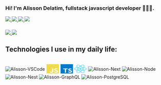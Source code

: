 ### Hi! I'm Alisson Delatim, fullstack javascript developer 🧑‍💻🚀.

<div>
  <a href="https://www.facebook.com/alisson.delatim" target="_blank">
    <img src="https://img.shields.io/badge/Facebook-1877F2?style=for-the-badge&logo=facebook&logoColor=white" target="_blank"> 
  </a>
  <a href="https://www.instagram.com/alisson.delatim" target="_blank">
    <img src="https://img.shields.io/badge/Instagram-E4405F?style=for-the-badge&logo=instagram&logoColor=white" target="_blank"> 
  </a> 
  <a href="https://www.linkedin.com/in/alisson-delatim-b730a717a" target="_blank">
    <img src="https://img.shields.io/badge/LinkedIn-0077B5?style=for-the-badge&logo=linkedin&logoColor=white" target="_blank"> 
  </a>
  <a href="https://github.com/alissondel" target="_blank">
    <img src="https://img.shields.io/badge/GitHub-100000?style=for-the-badge&logo=github&logoColor=white" target="_blank"> 
  </a>
</div>

###

<div>
  <a href="https://github.com/alissondel">
    <img hewight="180em" src="https://github-readme-stats.vercel.app/api?username=alissondel&show_icons=true&theme=dracula&include_all_commits=true&count_private=true" />
     <img hewight="180em" src="https://github-readme-stats.vercel.app/api/top-langs/?username=alissondel&layout=compact&langs_count=16&theme=dracula" />
  </a>
</div>

## Technologies I use in my daily life:

<div style="display: inline_block"><br>
  <img align="center" title="VSCode" alt="Alisson-VSCode" height="30" width="40" src="https://cdn.jsdelivr.net/gh/devicons/devicon/icons/vscode/vscode-original.svg">
  <img align="center" title="Javascript" alt="Alisson-Js" height="30" width="40" src="https://raw.githubusercontent.com/devicons/devicon/master/icons/javascript/javascript-plain.svg">
  <img align="center" title="Typescript" alt="Alisson-Ts" height="30" width="40" src="https://raw.githubusercontent.com/devicons/devicon/master/icons/typescript/typescript-plain.svg">
  <img align="center" title="ReactJS" alt="Alisson-React" height="30" width="40" src="https://raw.githubusercontent.com/devicons/devicon/master/icons/react/react-original.svg">
  <img align="center" title="NextJS" alt="Alisson-Next" height="30" width="40" src="https://cdn.jsdelivr.net/gh/devicons/devicon/icons/nextjs/nextjs-line.svg">
  <img align="center" title="NodeJS" alt="Alisson-Node" height="30" width="40" src="https://cdn.jsdelivr.net/gh/devicons/devicon/icons/nodejs/nodejs-original.svg">
  <img align="center" title="NESTJS" alt="Alisson-Nest" height="30" width="40" src="https://cdn.jsdelivr.net/gh/devicons/devicon/icons/nestjs/nestjs-plain.svg">
  <img align="center" title="GraphQL" alt="Alisson-GraphQL" height="30" width="40" src="https://cdn.jsdelivr.net/gh/devicons/devicon/icons/graphql/graphql-plain.svg">
  <img align="center" title="PostgreSQL" alt="Alisson-PostgreSQL" height="30" width="40" src="https://cdn.jsdelivr.net/gh/devicons/devicon/icons/postgresql/postgresql-original.svg"> 
</div>



<!-- - 💻 I’m currently working on ...
- 🌱 I’m currently learning ...
- 👯 I’m looking to collaborate on ...
- 🤔 I’m looking for help with ...
- 💬 Ask me about ...
- 📫 How to reach me: ...
- 😄 Pronouns: ...
- ⚡ Fun fact: ...

 -->
